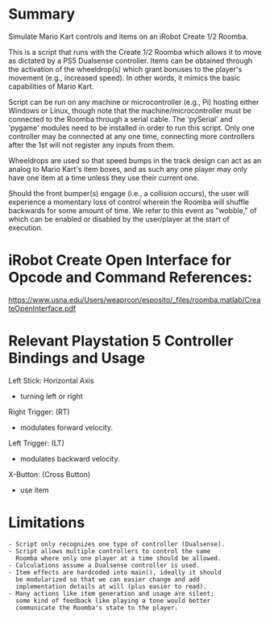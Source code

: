 # Summary
Simulate Mario Kart controls and items on an iRobot Create 1/2 Roomba.

This is a script that runs with the Create 1/2 Roomba which allows
it to move as dictated by a PS5 Dualsense controller. Items can
be obtained through the activation of the wheeldrop(s) which
grant bonuses to the player's movement (e.g., increased speed).
In other words, it mimics the basic capabilities of Mario Kart.

Script can be run on any machine or microcontroller (e.g., Pi)
hosting either Windows or Linux, though note that the
machine/microcontroller must be connected to the Roomba through
a serial cable. The 'pySerial' and 'pygame' modules need to be
installed in order to run this script. Only one controller may
be connected at any one time, connecting more controllers after
the 1st will not register any inputs from them.

Wheeldrops are used so that speed bumps in the track design can
act as an analog to Mario Kart's item boxes, and as such any one
player may only have one item at a time unless they use their
current one.

Should the front bumper(s) engage (i.e., a collision occurs),
the user will experience a momentary loss of control wherein
the Roomba will shuffle backwards for some amount of time.
We refer to this event as "wobble," of which can be enabled
or disabled by the user/player at the start of execution.

# iRobot Create Open Interface for Opcode and Command References:
https://www.usna.edu/Users/weaprcon/esposito/_files/roomba.matlab/CreateOpenInterface.pdf

# Relevant Playstation 5 Controller Bindings and Usage

Left Stick: Horizontal Axis
  - turning left or right

Right Trigger: (RT)
  - modulates forward velocity.

Left Trigger: (LT)
  - modulates backward velocity.

X-Button: (Cross Button)
  - use item

# Limitations
    - Script only recognizes one type of controller (Dualsense).
    - Script allows multiple controllers to control the same
      Roomba where only one player at a time should be allowed.
    - Calculations assume a Dualsense controller is used.
    - Item effects are hardcoded into main(), ideally it should
      be modularized so that we can easier change and add
      implementation details at will (plus easier to read).
    - Many actions like item generation and usage are silent;
      some kind of feedback like playing a tone would better
      communicate the Roomba's state to the player.
